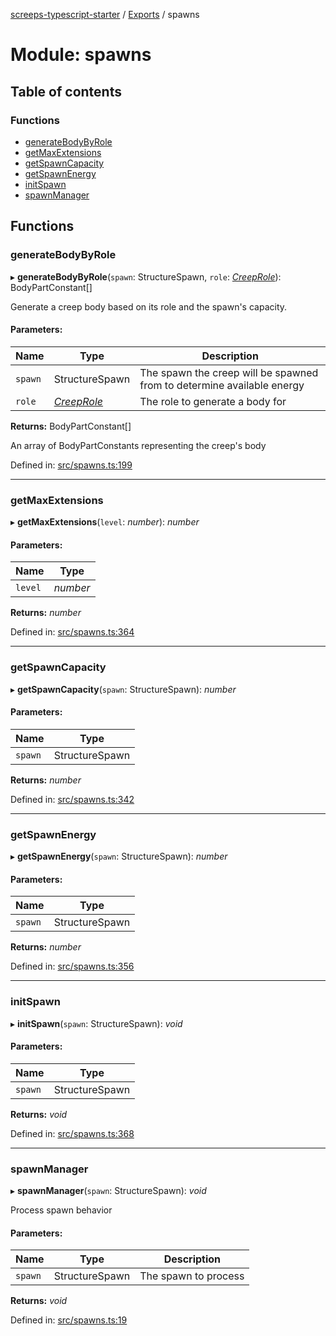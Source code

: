[screeps-typescript-starter](../README.md) / [Exports](../modules.md) / spawns

# Module: spawns

## Table of contents

### Functions

- [generateBodyByRole](spawns.md#generatebodybyrole)
- [getMaxExtensions](spawns.md#getmaxextensions)
- [getSpawnCapacity](spawns.md#getspawncapacity)
- [getSpawnEnergy](spawns.md#getspawnenergy)
- [initSpawn](spawns.md#initspawn)
- [spawnManager](spawns.md#spawnmanager)

## Functions

### generateBodyByRole

▸ **generateBodyByRole**(`spawn`: StructureSpawn, `role`: [*CreepRole*](../enums/types.creeprole.md)): BodyPartConstant[]

Generate a creep body based on its role and the spawn's capacity.

#### Parameters:

Name | Type | Description |
------ | ------ | ------ |
`spawn` | StructureSpawn | The spawn the creep will be spawned from to determine available energy   |
`role` | [*CreepRole*](../enums/types.creeprole.md) | The role to generate a body for   |

**Returns:** BodyPartConstant[]

An array of BodyPartConstants representing the creep's body

Defined in: [src/spawns.ts:199](https://github.com/Baelyk/screeps/blob/9bfed96/src/spawns.ts#L199)

___

### getMaxExtensions

▸ **getMaxExtensions**(`level`: *number*): *number*

#### Parameters:

Name | Type |
------ | ------ |
`level` | *number* |

**Returns:** *number*

Defined in: [src/spawns.ts:364](https://github.com/Baelyk/screeps/blob/9bfed96/src/spawns.ts#L364)

___

### getSpawnCapacity

▸ **getSpawnCapacity**(`spawn`: StructureSpawn): *number*

#### Parameters:

Name | Type |
------ | ------ |
`spawn` | StructureSpawn |

**Returns:** *number*

Defined in: [src/spawns.ts:342](https://github.com/Baelyk/screeps/blob/9bfed96/src/spawns.ts#L342)

___

### getSpawnEnergy

▸ **getSpawnEnergy**(`spawn`: StructureSpawn): *number*

#### Parameters:

Name | Type |
------ | ------ |
`spawn` | StructureSpawn |

**Returns:** *number*

Defined in: [src/spawns.ts:356](https://github.com/Baelyk/screeps/blob/9bfed96/src/spawns.ts#L356)

___

### initSpawn

▸ **initSpawn**(`spawn`: StructureSpawn): *void*

#### Parameters:

Name | Type |
------ | ------ |
`spawn` | StructureSpawn |

**Returns:** *void*

Defined in: [src/spawns.ts:368](https://github.com/Baelyk/screeps/blob/9bfed96/src/spawns.ts#L368)

___

### spawnManager

▸ **spawnManager**(`spawn`: StructureSpawn): *void*

Process spawn behavior

#### Parameters:

Name | Type | Description |
------ | ------ | ------ |
`spawn` | StructureSpawn | The spawn to process    |

**Returns:** *void*

Defined in: [src/spawns.ts:19](https://github.com/Baelyk/screeps/blob/9bfed96/src/spawns.ts#L19)
